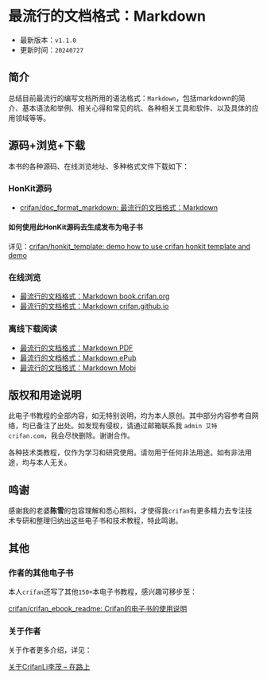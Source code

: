 # 最流行的文档格式：Markdown

* 最新版本：`v1.1.0`
* 更新时间：`20240727`

## 简介

总结目前最流行的编写文档所用的语法格式：`Markdown`，包括markdown的简介、基本语法和举例、相关心得和常见的坑、各种相关工具和软件、以及具体的应用领域等等。

## 源码+浏览+下载

本书的各种源码、在线浏览地址、多种格式文件下载如下：

### HonKit源码

* [crifan/doc_format_markdown: 最流行的文档格式：Markdown](https://github.com/crifan/doc_format_markdown)

#### 如何使用此HonKit源码去生成发布为电子书

详见：[crifan/honkit_template: demo how to use crifan honkit template and demo](https://github.com/crifan/honkit_template)

### 在线浏览

* [最流行的文档格式：Markdown book.crifan.org](https://book.crifan.org/books/doc_format_markdown/website/)
* [最流行的文档格式：Markdown crifan.github.io](https://crifan.github.io/doc_format_markdown/website/)

### 离线下载阅读

* [最流行的文档格式：Markdown PDF](https://book.crifan.org/books/doc_format_markdown/pdf/doc_format_markdown.pdf)
* [最流行的文档格式：Markdown ePub](https://book.crifan.org/books/doc_format_markdown/epub/doc_format_markdown.epub)
* [最流行的文档格式：Markdown Mobi](https://book.crifan.org/books/doc_format_markdown/mobi/doc_format_markdown.mobi)

## 版权和用途说明

此电子书教程的全部内容，如无特别说明，均为本人原创。其中部分内容参考自网络，均已备注了出处。如发现有侵权，请通过邮箱联系我 `admin 艾特 crifan.com`，我会尽快删除。谢谢合作。

各种技术类教程，仅作为学习和研究使用。请勿用于任何非法用途。如有非法用途，均与本人无关。

## 鸣谢

感谢我的老婆**陈雪**的包容理解和悉心照料，才使得我`crifan`有更多精力去专注技术专研和整理归纳出这些电子书和技术教程，特此鸣谢。

## 其他

### 作者的其他电子书

本人`crifan`还写了其他`150+`本电子书教程，感兴趣可移步至：

[crifan/crifan_ebook_readme: Crifan的电子书的使用说明](https://github.com/crifan/crifan_ebook_readme)

### 关于作者

关于作者更多介绍，详见：

[关于CrifanLi李茂 – 在路上](https://www.crifan.org/about/)
